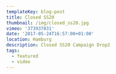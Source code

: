 ```yaml
---
templateKey: blog-post
title: Closed SS20
thumbnail: /img/closed_ss20.jpg
vimeo: '373937031'
date: '2017-05-24T16:57:00+01:00'
location: Hamburg
description: Closed SS20 Campaign Drop2
tags:
  - featured
  - video
---
```


